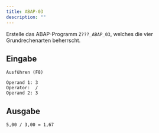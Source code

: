 ```yaml
---
title: ABAP-03
description: ""
---
```


Erstelle das ABAP-Programm `Z???_ABAP_03`, welches die vier Grundrechenarten beherrscht.

## Eingabe

```
Ausführen (F8)

Operand 1: 3
Operator:  /
Operand 2: 3
```

## Ausgabe

```
5,00 / 3,00 = 1,67
```
